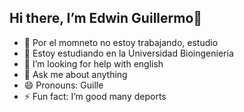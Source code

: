 ## Hi there, I’m Edwin Guillermo👋

- 🔭 Por el momneto no estoy trabajando, estudio
- 🌱 Estoy estudiando en la Universidad Bioingeniería
- 🤔 I’m looking for help with english
- 💬 Ask me about anything
- 😄 Pronouns: Guille
- ⚡ Fun fact: I’m good many deports


